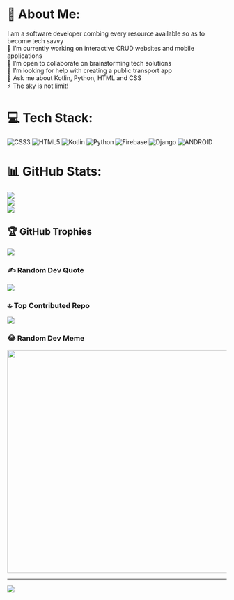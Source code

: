 # 💫 About Me:
I am a software developer combing every resource available so as to become tech savvy<br>🔭 I’m currently working on interactive CRUD websites and mobile applications<br>👯 I’m open to collaborate on brainstorming tech solutions<br>🤝 I’m looking for help with creating a public transport app<br>💬 Ask me about Kotlin, Python, HTML and CSS<br>⚡ The sky is not limit!


# 💻 Tech Stack:
![CSS3](https://img.shields.io/badge/css3-%231572B6.svg?style=for-the-badge&logo=css3&logoColor=white) ![HTML5](https://img.shields.io/badge/html5-%23E34F26.svg?style=for-the-badge&logo=html5&logoColor=white) ![Kotlin](https://img.shields.io/badge/kotlin-%230095D5.svg?style=for-the-badge&logo=kotlin&logoColor=white) ![Python](https://img.shields.io/badge/python-3670A0?style=for-the-badge&logo=python&logoColor=ffdd54) ![Firebase](https://img.shields.io/badge/firebase-%23039BE5.svg?style=for-the-badge&logo=firebase) ![Django](https://img.shields.io/badge/django-%23092E20.svg?style=for-the-badge&logo=django&logoColor=white) ![ANDROID](https://img.shields.io/badge/android-%2320232a.svg?style=for-the-badge&logo=android&logoColor=%a4c639)
# 📊 GitHub Stats:
![](https://github-readme-stats.vercel.app/api?username=mutho-knee&theme=dark&hide_border=false&include_all_commits=false&count_private=false)<br/>
![](https://github-readme-streak-stats.herokuapp.com/?user=mutho-knee&theme=dark&hide_border=false)<br/>
![](https://github-readme-stats.vercel.app/api/top-langs/?username=mutho-knee&theme=dark&hide_border=false&include_all_commits=false&count_private=false&layout=compact)

## 🏆 GitHub Trophies
![](https://github-profile-trophy.vercel.app/?username=mutho-knee&theme=radical&no-frame=false&no-bg=true&margin-w=4)

### ✍️ Random Dev Quote
![](https://quotes-github-readme.vercel.app/api?type=horizontal&theme=dark)

### 🔝 Top Contributed Repo
![](https://github-contributor-stats.vercel.app/api?username=mutho-knee&limit=5&theme=dark&combine_all_yearly_contributions=true)

### 😂 Random Dev Meme
<img src="https://rm.up.railway.app/" width="512px"/>

---
[![](https://visitcount.itsvg.in/api?id=mutho-knee&icon=0&color=0)](https://visitcount.itsvg.in)

<!-- Proudly created with GPRM ( https://gprm.itsvg.in ) -->
